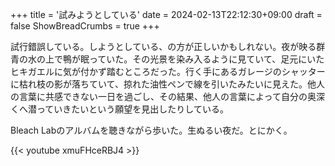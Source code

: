 +++
title = '試みようとしている'
date = 2024-02-13T22:12:30+09:00
draft = false
ShowBreadCrumbs = true
+++

試行錯誤している。しようとしている、の方が正しいかもしれない。夜が映る群青の水の上で鴨が眠っていた。その光景を染み入るように見ていて、足元にいたヒキガエルに気が付かず踏むところだった。行く手にあるガレージのシャッターに枯れ枝の影が落ちていて、掠れた油性ペンで線を引いたみたいに見えた。他人の言葉に共感できない一日を過ごし、その結果、他人の言葉によって自分の奥深くへ潜っていきたいという願望を見出したりしている。

Bleach Labのアルバムを聴きながら歩いた。生ぬるい夜だ。とにかく。

{{< youtube xmuFHceRBJ4 >}}
